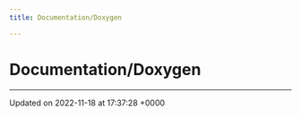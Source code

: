 ```yaml
---
title: Documentation/Doxygen

---
```


# Documentation/Doxygen








-------------------------------

Updated on 2022-11-18 at 17:37:28 +0000
